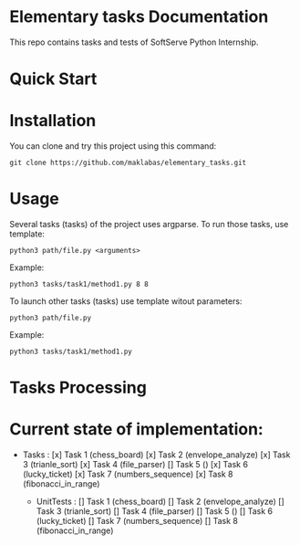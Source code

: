 Elementary tasks Documentation
============================

This repo contains tasks and tests
of SoftServe Python Internship.


Quick Start
===========

# Installation

You can clone and try this project using this command:

    git clone https://github.com/maklabas/elementary_tasks.git
    
# Usage

Several tasks (tasks) of the project uses argparse. To run those tasks, use template:

    python3 path/file.py <arguments>

Example:

    python3 tasks/task1/method1.py 8 8

To launch other tasks (tasks) use template witout parameters:

    python3 path/file.py 
   
Example:

    python3 tasks/task1/method1.py


 
Tasks Processing 
===========    

# Current state of implementation:

- Tasks :
   [x] Task 1 (chess_board) 
   [x] Task 2 (envelope_analyze)
   [x] Task 3 (trianle_sort)
   [x] Task 4 (file_parser)
   [] Task 5 ()
   [x] Task 6 (lucky_ticket)
   [x] Task 7 (numbers_sequence)
   [x] Task 8 (fibonacci_in_range)
  
  - UnitTests :
   [] Task 1 (chess_board) 
   [] Task 2 (envelope_analyze)
   [] Task 3 (trianle_sort)
   [] Task 4 (file_parser)
   [] Task 5 ()
   [] Task 6 (lucky_ticket)
   [] Task 7 (numbers_sequence)
   [] Task 8 (fibonacci_in_range)

